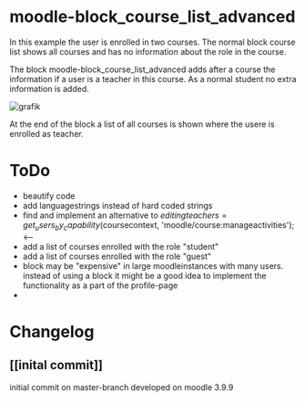 # moodle-block_course_list_advanced
In this example the user is enrolled in two courses. The normal block course list shows all courses and has no information about the role in the course.

The block moodle-block_course_list_advanced adds after a course the information if a user is a teacher in this course. As a normal student no extra information is added.

![grafik](https://user-images.githubusercontent.com/31856043/128760132-60a4b7b4-02c2-40f7-8325-47b75b630611.png)

At the end of the block a list of all courses is shown where the usere is enrolled as teacher.



# ToDo #
- beautify code
- add languagestrings instead of hard coded strings
- find and implement an alternative to $editingteachers = get_users_by_capability($coursecontext, 'moodle/course:manageactivities');   <--
- add a list of courses enrolled with the role "student"
- add a list of courses enrolled with the role "guest"
- block may be "expensive" in large moodleinstances with many users. 
  instead of using a block it might be a good idea to implement the functionality as a part of the profile-page
- 


# Changelog #

## [[inital commit]] ##
initial commit on master-branch developed on moodle 3.9.9 


